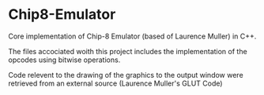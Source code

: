 # Chip8-Emulator
Core implementation of Chip-8 Emulator (based of Laurence Muller) in C++.

The files accociated woith this project includes the implementation of the opcodes using bitwise operations.

Code relevent to the drawing of the graphics to the output window were retrieved from an external source (Laurence Muller's GLUT Code)
